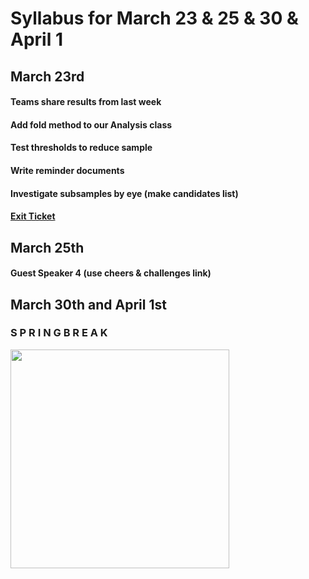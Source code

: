 # Syllabus for March 23 & 25 & 30 & April 1


## March 23rd
#### Teams share results from last week
#### Add fold method to our Analysis class
#### Test thresholds to reduce sample
#### Write reminder documents
#### Investigate subsamples by eye (make candidates list)
#### [Exit Ticket](https://docs.google.com/forms/d/e/1FAIpQLSfhexyVY226Fo7eyEtHve_MwAFkbjSh_eVrbftjhPyLBquDqQ/viewform?usp=sf_link)



## March 25th
#### Guest Speaker 4 (use cheers & challenges link)



## March 30th and April 1st
### S P R I N G  B R E A K

<div><div align="left" width=80px>
    <img src="https://www.desicomments.com/wp-content/uploads/Enjoy-Spring-Break-DC006.gif" width="350"">
</div></div>


